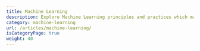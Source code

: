 ```yaml
---
title: Machine Learning
description: Explore Machine Learning principles and practices which make modern semantic similarity search possible. Apply Qdrant and vector search capabilities to your ML projects.
category: machine-learning
url: /articles/machine-learning/
isCategoryPage: true
weight: 40
---
```

